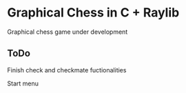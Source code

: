 # Graphical Chess in C + Raylib
Graphical chess game under development

## ToDo
Finish check and checkmate fuctionalities

Start menu
